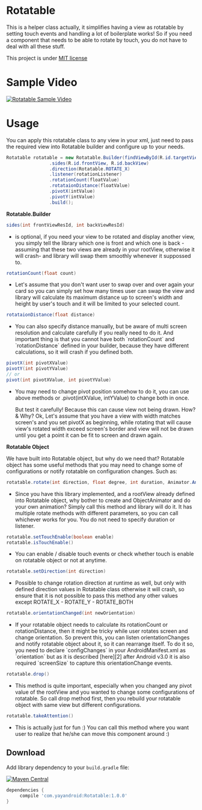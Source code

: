 Rotatable
=========

This is a helper class actually, it simplifies having a view as rotatable by setting touch events and handling a lot of boilerplate works! So if you need a component that needs to be able to rotate by touch, you do not have to deal with all these stuff.

This project is under [MIT license][1] 

Sample Video
============
[![Rotatable Sample Video](http://yayandroid.com/data/github_library/rotatable/rotatable.gif)](https://www.youtube.com/watch?v=Gkd9QpAZmU8)

# Usage

You can apply this rotatable class to any view in your xml, just need to pass the required view into Rotatable builder and configure up to your needs. 

```java 
Rotatable rotatable = new Rotatable.Builder(findViewById(R.id.targetView))
                .sides(R.id.frontView, R.id.backView) 
                .direction(Rotatable.ROTATE_X)
                .listener(rotationListener)
                .rotationCount(floatValue)
                .rotataionDistance(floatValue)
                .pivotX(intValue)
                .pivotY(intValue)
                .build();
```

**Rotatable.Builder**

```java
sides(int frontViewResId, int backViewResId)
```
<ul><li> is optional, if you need your view to be rotated and display another view, you simply tell the library which one is front and which one is back -assuming that these two views are already in your rootView, otherwise it will crash- and library will swap them smoothly whenever it suppossed to.
</li></ul>

```java
rotationCount(float count)
``` 
<ul><li>
Let's assume that you don't want user to swap over and over again your card so you can simply set how many times user can swap the view and library will calculate its maximum distance up to screen's width and height by user's touch and it will be limited to your selected count.
</li></ul>

```java
rotataionDistance(float distance)
``` 
<ul><li>
You can also specify distance manually, but be aware of multi screen resolution and calculate carefully if you really need to do it. And important thing is that you cannot have both `rotationCount` and `rotationDistance` defined in your builder, because they have different calculations, so it will crash if you defined both.
</li></ul>

```java
pivotX(int pivotXValue)
pivotY(int pivotYValue)
// or 
pivot(int pivotXValue, int pivotYValue)
```
<ul><li>
You may need to change pivot position somehow to do it, you can use above methods or .pivot(intXValue, intYValue) to change both in once.

But test it carefully! Because this can cause view not being drawn. How? & Why? Ok, Let's assume that you have a view with width matches screen's and you set pivotX as beginning, while rotating that will cause view's rotated width exceed screen's border and view will not be drawn until you get a point it can be fit to screen and drawn again.
</li></ul>

**Rotatable Object**

We have built into Rotatable object, but why do we need that? Rotatable object has some useful methods that you may need to change some of configurations or notify rotatable on configuration changes. Such as:

```java 
rotatable.rotate(int direction, float degree, int duration, Animator.AnimatorListener listener)
```
<ul><li>
Since you have this library implemented, and a rootView already defined into Rotatable object, why bother to create and ObjectAnimator and do your own animation? Simply call this method and library will do it. It has multiple rotate methods with different parameters, so you can call whichever works for you. You do not need to specify duration or listener.
</li></ul>

```java 
rotatable.setTouchEnable(boolean enable)
rotatable.isTouchEnable()
```
<ul><li>
You can enable / disable touch events or check whether touch is enable on rotatable object or not at anytime.
</li></ul>

```java 
rotatable.setDirection(int direction)
```
<ul><li>
Possible to change rotation direction at runtime as well, but only with defined direction values in Rotatable class otherwise it will crash, so ensure that it is not possible to pass this method any other values except ROTATE_X - ROTATE_Y - ROTATE_BOTH
</li></ul>

```java 
rotatable.orientationChanged(int newOrientation)
```
<ul><li>
If your rotatable object needs to calculate its rotationCount or rotationDistance, then it might be tricky while user rotates screen and change orientation. So prevent this, you can listen orientationChanges and notify rotatable object about it, so it can rearrange itself. To do it so, you need to declare `configChanges` in your AndroidManifest.xml as `orientation` but as it is described [here][2] after Android v3.0 it is also required `screenSize` to capture this orientationChange events.
</li></ul>

```java 
rotatable.drop()
```
<ul><li>
This method is quite important, especially when you changed any pivot value of the rootView and you wanted to change some configurations of rotatable. So call drop method first, then you rebuild your rotatable object with same view but different configurations.
</li></ul>

```java 
rotatable.takeAttention()
```
<ul><li>
This is actually just for fun :) You can call this method where you want user to realize that he/she can move this component around :)
</li></ul>


## Download
Add library dependency to your `build.gradle` file:

[![Maven Central](https://img.shields.io/maven-central/v/com.yayandroid/Rotatable.svg)](http://search.maven.org/#search%7Cga%7C1%7CRotatable)
```groovy
dependencies {    
     compile 'com.yayandroid:Rotatable:1.0.0'
}
```

[1]: http://opensource.org/licenses/mit-license.php
[2]: http://stackoverflow.com/a/7366101/1171484
